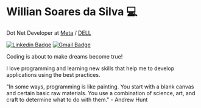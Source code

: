 # Willian Soares da Silva :computer:

Dot Net Developer at [Meta](https://www.meta.com.br/) / [DELL](https://www.dell.com/)

<!--[![Twitter Badge](https://img.shields.io/badge/-@williansoaress-6633cc?style=flat-square&labelColor=6633cc&logo=twitter&logoColor=white&link=https://twitter.com/williansoaress)](https://twitter.com/williansoaress) -->
[![Linkedin Badge](https://img.shields.io/badge/-Willian%20Soares-007ee6?style=flat-square&logo=Linkedin&logoColor=white&link=https://www.linkedin.com/in/williansoaresdasilva/)](https://www.linkedin.com/in/williansoaresdasilva/) 
[![Gmail Badge](https://img.shields.io/badge/-dasilva.williansoares@gmail.com-007ee6?style=flat-square&logo=Gmail&logoColor=white&link=mailto:dasilva.williansoares@gmail.com)](mailto:dasilva.williansoares@gmail.com)

Coding is about to make dreams become true!

I love programming and learning new skills that help me to develop applications using the best practices. 

"In some ways, programming is like painting. You start with a blank canvas and certain basic raw materials. You use a combination of science, art, and craft to determine what to do with them." - Andrew Hunt

<!--
**williansoaress/williansoaress** is a ✨ _special_ ✨ repository because its `README.md` (this file) appears on your GitHub profile.

Here are some ideas to get you started:

- 🔭 I’m currently working on ...
- 🌱 I’m currently learning ...
- 👯 I’m looking to collaborate on ...
- 🤔 I’m looking for help with ...
- 💬 Ask me about ...
- 📫 How to reach me: ...
- 😄 Pronouns: ...
- ⚡ Fun fact: ...
-->
